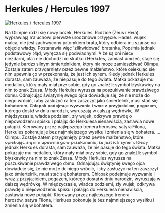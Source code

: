 Herkules / Hercules 1997 
=============
[![Herkules / Hercules 1997 ](http://vidos.pl/images/player.gif)](http://vidos.pl/herkules-hercules-1997)

 Na Olimpie rodzi się nowy bożek, Herkules. Rodzice (Zeus i Hera) wyprawiają maluchowi pierwsze urodzinowe przyjęcie. Hades, wujek malca, nie jest zachwycony potomkiem brata, który odbiera mu szanse na objęcie władzy. Postanawia więc 'zlikwidować' bratanka. Popełnia jednak podstawowy błąd, wyręcza się podwładnymi. A że są oni nieco niezdarni, plan nie dochodzi do skutku i Herkules, zamiast umrzeć, staje się jedynie bardzo silnym śmiertelnikiem, który nie może zamieszkiwać Olimpu. Zostaje zatem przygarnięty przez pewne małżeństwo, które opiekując się nim upewnia go w przekonaniu, że jest ich synem. Kiedy jednak Herkules dorasta, sam zauważa, że nie pasuje do tego świata. Matka pokazuje mu medalion, który mały miał przy sobie, gdy go znaleźli: symbol błyskawicy na nim to znak Zeusa. Młody Herkules wyrusza na poszukiwanie prawdziwego domu. Odnajdując świątynię swego ojca dowiaduje się, że nie może do niego wrócić, i aby zasłużyć na ten zaszczyt jako śmiertelnik, musi stać się bohaterem. Chłopak podejmuje wyzwanie i wraz z przyjacielem, pegazem, którego dostał w dniu narodzin, wyruszają w dalszą wędrówkę. W międzyczasie, władca podziemi, zły wujek, odkrywa prawdę o niepowodzeniu spisku i pałając do Herkulesa nienawiścią, zastawia nowe pułapki. Kierowany przez najlepszego trenera herosów, satyra Filona, Herkules pokonuje je bez najmniejszego wysiłku i zmienia się w bohatera.   ... Olimpu. Zostaje zatem przygarnięty przez pewne małżeństwo, które opiekując się nim upewnia go w przekonaniu, że jest ich synem. Kiedy jednak Herkules dorasta, sam zauważa, że nie pasuje do tego świata. Matka pokazuje mu medalion, który mały miał przy sobie, gdy go znaleźli: symbol błyskawicy na nim to znak Zeusa. Młody Herkules wyrusza na poszukiwanie prawdziwego domu. Odnajdując świątynię swego ojca dowiaduje się, że nie może do niego wrócić, i aby zasłużyć na ten zaszczyt jako śmiertelnik, musi stać się bohaterem. Chłopak podejmuje wyzwanie i wraz z przyjacielem, pegazem, którego dostał w dniu narodzin, wyruszają w dalszą wędrówkę. W międzyczasie, władca podziemi, zły wujek, odkrywa prawdę o niepowodzeniu spisku i pałając do Herkulesa nienawiścią, zastawia nowe pułapki. Kierowany przez najlepszego trenera herosów, satyra Filona, Herkules pokonuje je bez najmniejszego wysiłku i zmienia się w bohatera.
